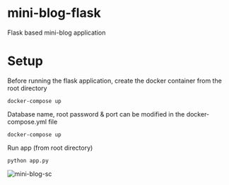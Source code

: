 # mini-blog-flask
Flask based mini-blog application

# Setup

Before running the flask application, create the docker container from the root directory
```
docker-compose up
```

Database name, root password & port can be modified in the docker-compose.yml file
```
docker-compose up
```

Run app (from root directory)

```
python app.py
```

![mini-blog-sc](https://user-images.githubusercontent.com/42161058/159187226-474d608a-e19f-480d-aa8a-4819e304b0cb.png)
